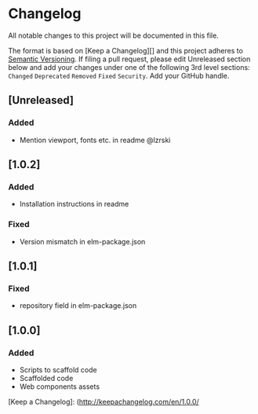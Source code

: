 # Changelog

All notable changes to this project will be documented in this file.

The format is based on [Keep a Changelog][] and this project adheres to [Semantic Versioning][]. If filing a pull request, please edit Unreleased section below and add your changes under one of the following 3rd level sections: `Changed` `Deprecated` `Removed` `Fixed` `Security`. Add your GitHub handle.

## [Unreleased]

### Added

- Mention viewport, fonts etc. in readme @lzrski

## [1.0.2]

### Added
- Installation instructions in readme

### Fixed
- Version mismatch in elm-package.json

## [1.0.1]

### Fixed
- repository field in elm-package.json

## [1.0.0]

### Added
- Scripts to scaffold code
- Scaffolded code
- Web components assets

[Semantic Versioning]: http://semver.org/spec/v2.0.0.html
[Keep a Changelog]: (http://keepachangelog.com/en/1.0.0/
